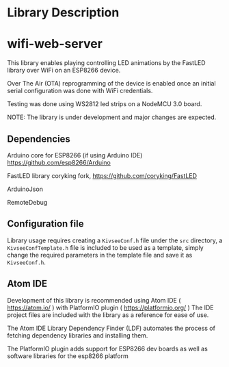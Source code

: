 Library Description
===================
# wifi-web-server

This library enables playing controlling LED animations by the FastLED library over WiFi on an ESP8266 device.

Over The Air (OTA) reprogramming of the device is enabled once an initial serial configuration was done with WiFi credentials.

Testing was done using WS2812 led strips on a NodeMCU 3.0 board.

NOTE: The library is under development and major changes are expected.

## Dependencies
Arduino core for ESP8266 (if using Arduino IDE) https://github.com/esp8266/Arduino

FastLED library coryking fork, https://github.com/coryking/FastLED

ArduinoJson

RemoteDebug

## Configuration file

Library usage requires creating a `KivseeConf.h` file under the `src` directory, a `KivseeConfTemplate.h` file is included to be used as a template,
simply change the required parameters in the template file and save it as `KivseeConf.h`.


## Atom IDE

Development of this library is recommended using Atom IDE ( https://atom.io/ ) with PlatformIO plugin ( https://platformio.org/ )
The IDE project files are included with the library as a reference for ease of use.

The Atom IDE Library Dependency Finder (LDF) automates the process of fetching dependency libraries and installing them.

The PlatformIO plugin adds support for ESP8266 dev boards as well as software libraries for the esp8266 platform